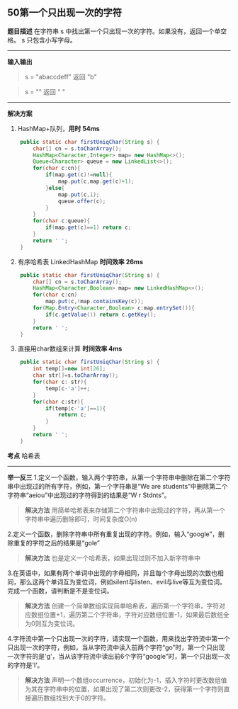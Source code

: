 ## 50第一个只出现一次的字符
**题目描述**
在字符串 s 中找出第一个只出现一次的字符。如果没有，返回一个单空格。 s 只包含小写字母。

---
**输入输出**
>s = "abaccdeff"
返回 "b"

>s = "" 
返回 " "

---
**解决方案**
1. HashMap+队列，**用时 54ms**
```java
    public static char firstUniqChar(String s) {
        char[] cn = s.toCharArray();
        HashMap<Character,Integer> map= new HashMap<>();
        Queue<Character> queue = new LinkedList<>();
        for(char c:cn){
            if(map.get(c)!=null){
                map.put(c,map.get(c)+1);
            }else{
                map.put(c,1);
                queue.offer(c);
            }
        }
        for(char c:queue){
            if(map.get(c)==1) return c;
        }
        return ' ';
    }
```
2. 有序哈希表 LinkedHashMap **时间效率 26ms**
```java
    public static char firstUniqChar(String s) {
        char[] cn = s.toCharArray();
        HashMap<Character,Boolean> map= new LinkedHashMap<>();
        for(char c:cn)
            map.put(c,!map.containsKey(c));
        for(Map.Entry<Character,Boolean> c:map.entrySet()){
            if(c.getValue()) return c.getKey();
        }
        return ' ';
    }
```
3. 直接用char数组来计算 **时间效率 4ms**
```java
    public static char firstUniqChar(String s) {
        int temp[]=new int[26];
        char str[]=s.toCharArray();
        for(char c: str){
            temp[c-'a']++;
        }
        for(char c:str){
            if(temp[c-'a']==1){
                return c;
            }
        }
        return ' ';
    }
```
**考点**
哈希表

---
**举一反三**
1.定义一个函数，输入两个字符串，从第一个字符串中删除在第二个字符串中出现过的所有字符，例如，第一个字符串是“We are students”中删除第二个字符串“aeiou”中出现过的字符得到的结果是“W r Stdnts”。

> **解决方法** 
> 用简单哈希表来存储第二个字符串中出现过的字符，再从第一个字符串中遍历删除即可，时间复杂度O(n)

2.定义一个函数，删除字符串中所有重复出现的字符。例如，输入“google”，删除重复的字符之后的结果是“gole”

>**解决方法**
>也是定义一个哈希表，如果出现过则不加入新字符串中

3.在英语中，如果有两个单词中出现的字母相同，并且每个字母出现的次数也相同，那么这两个单词互为变位词，例如silent与listen、evil与live等互为变位词。完成一个函数，请判断是不是变位词。

>**解决方法**
>创建一个简单数组实现简单哈希表，遍历第一个字符串，字符对应数组位置+1，遍历第二个字符串，字符对应数组位置-1，如果最后数组全为0则互为变位词。

4.字符流中第一个只出现一次的字符，请实现一个函数，用来找出字符流中第一个只出现一次的字符，例如，当从字符流中读入前两个字符“go”时，第一个只出现一次字符的是'g'，当从该字符流中读出前6个字符“google”时，第一个只出现一次的字符是’I‘。
>**解决方法**
>声明一个数组occurrence，初始化为-1，插入字符时更改数组值为其在字符串中的位置，如果出现了第二次则更改-2，获得第一个字符则直接遍历数组找到大于0的字符。
